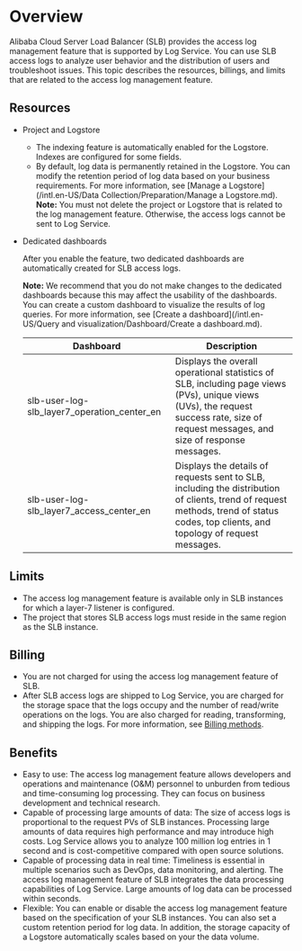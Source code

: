 # Overview

Alibaba Cloud Server Load Balancer \(SLB\) provides the access log management feature that is supported by Log Service. You can use SLB access logs to analyze user behavior and the distribution of users and troubleshoot issues. This topic describes the resources, billings, and limits that are related to the access log management feature.

## Resources

-   Project and Logstore

    -   The indexing feature is automatically enabled for the Logstore. Indexes are configured for some fields.
    -   By default, log data is permanently retained in the Logstore. You can modify the retention period of log data based on your business requirements. For more information, see [Manage a Logstore](/intl.en-US/Data Collection/Preparation/Manage a Logstore.md).
    **Note:** You must not delete the project or Logstore that is related to the log management feature. Otherwise, the access logs cannot be sent to Log Service.

-   Dedicated dashboards

    After you enable the feature, two dedicated dashboards are automatically created for SLB access logs.

    **Note:** We recommend that you do not make changes to the dedicated dashboards because this may affect the usability of the dashboards. You can create a custom dashboard to visualize the results of log queries. For more information, see [Create a dashboard](/intl.en-US/Query and visualization/Dashboard/Create a dashboard.md).

    |Dashboard|Description|
    |---------|-----------|
    |slb-user-log-slb\_layer7\_operation\_center\_en|Displays the overall operational statistics of SLB, including page views \(PVs\), unique views \(UVs\), the request success rate, size of request messages, and size of response messages.|
    |slb-user-log-slb\_layer7\_access\_center\_en|Displays the details of requests sent to SLB, including the distribution of clients, trend of request methods, trend of status codes, top clients, and topology of request messages.|


## Limits

-   The access log management feature is available only in SLB instances for which a layer-7 listener is configured.
-   The project that stores SLB access logs must reside in the same region as the SLB instance.

## Billing

-   You are not charged for using the access log management feature of SLB.
-   After SLB access logs are shipped to Log Service, you are charged for the storage space that the logs occupy and the number of read/write operations on the logs. You are also charged for reading, transforming, and shipping the logs. For more information, see [Billing methods](https://www.alibabacloud.com/product/log-service/pricing?spm=a3c0i.139163.9288850920.1.7690637avzyiqo).

## Benefits

-   Easy to use: The access log management feature allows developers and operations and maintenance \(O&M\) personnel to unburden from tedious and time-consuming log processing. They can focus on business development and technical research.
-   Capable of processing large amounts of data: The size of access logs is proportional to the request PVs of SLB instances. Processing large amounts of data requires high performance and may introduce high costs. Log Service allows you to analyze 100 million log entries in 1 second and is cost-competitive compared with open source solutions.
-   Capable of processing data in real time: Timeliness is essential in multiple scenarios such as DevOps, data monitoring, and alerting. The access log management feature of SLB integrates the data processing capabilities of Log Service. Large amounts of log data can be processed within seconds.
-   Flexible: You can enable or disable the access log management feature based on the specification of your SLB instances. You can also set a custom retention period for log data. In addition, the storage capacity of a Logstore automatically scales based on your the data volume.

